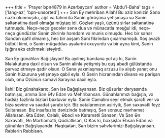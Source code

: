 +++
title = 'Prayer bpn4879 in Azərbaycan'
author = 'Abdu'l-Bahá'
tags = ['lang-az', 'bpn-unsorted']
+++
Sən Ey mehriban Allah! Bu əziz kənizin Sənə cəzb olunmuşdu, ağıl və fəhmi ilə Sənin görüşünə yetişməyə və Sənin səltənətinə daxil olmağa müştaq idi. Gözləri yaşlı, üzünü sirlər səltənətinə tutmuşdu. Neçə-neçə gecələr sənə dua və münacatla məşğul idi, neçə-neçə gündüzlər Sənin zikrinlə həmdəm və munis olmuşdu. Hec bir səhər Səndən qafil olmamış, hec bir axşam Səni fikrindən çıxarmamışdı. Xoş avazlı bülbül kimi, o Sənin müqəddəs ayələrini oxuyurdu və bir ayna kimi, Sənin işığını əks etdirmək istəyirdi.

Sən Ey günahları Bağışlayan! Bu ayılmış bəndənə yol aç ki, Sənin Mələkutuna daxil olsun və Sənin əlinlə yetişmiş bu quş əbədi gülüstanda pərvaz etməyə qadir olsun. O Sənə yaxınlaşmaq arzusu ilə alışıb yanır; onu Sənin hüzuruna yetişməyə qabil eylə. O Sənin hicranından divanə və pərişan olub, onu Özünün səmavi Sarayına daxil eylə.

İlahi! Biz günahakarıq, Sən isə Bağışlayansan. Biz qüsurlar dəryasında batmışıq, amma Sən Əfv Edən və Mehribansan. Günahlarımızı bağışla, və hədsiz fəzlinlə bizləri bəxtəvər eylə. Sənin Camalını seyr etmək şərəfi ver və bizə sevinc və səadət şərabı içir. Biz xətalarımızın əsiriyik, Sən səxavətli feyz Sultanısan. Biz insafsızlıq dənizində batmışıq, Sən sonsuz mərhəmət Allahısan. Əta Edən, Cəlallı, Əbədi və Kəramətli Sənsən; Və Sən Ən Səxavətli, Ən Mərhəmətli, Qüdrətlisən, O Kəs ki, bəxşişlər Ehsan Edən və günahları Bağışlayandır. Həqiqətən, Sən bizim səhvlərimizi Bağışlayansan. Rəblərin Rəbbisən.
